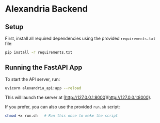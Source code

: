 # Alexandria Backend

## Setup

First, install all required dependencies using the provided `requirements.txt` file:

```bash
pip install -r requirements.txt
```

## Running the FastAPI App

To start the API server, run:

```bash
uvicorn alexandria_api:app --reload
```

This will launch the server at [http://127.0.0.1:8000](http://127.0.0.1:8000).

If you prefer, you can also use the provided `run.sh` script:

```bash
chmod +x run.sh   # Run this once to make the script